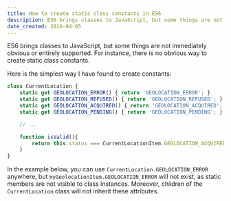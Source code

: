 ```yaml
---
title: How to create static class constants in ES6
description: ES6 brings classes to JavaScript, but some things are not immediately obvious or entirely supported. For instance, there is no obvious way to create static class constants.
date_created: 2016-04-05
---
```


ES6 brings classes to JavaScript, but some things are not immediately obvious or entirely supported. For instance, there is no obvious way to create static class constants.

Here is the simplest way I have found to create constants:

```javascript
class CurrentLocation {
    static get GEOLOCATION_ERROR() { return 'GEOLOCATION_ERROR'; }
    static get GEOLOCATION_REFUSED() { return 'GEOLOCATION_REFUSED'; }
    static get GEOLOCATION_ACQUIRED() { return 'GEOLOCATION_ACQUIRED'; }
    static get GEOLOCATION_PENDING() { return 'GEOLOCATION_PENDING'; }

    // ...

    function isValid(){
        return this.status === CurrentLocationItem.GEOLOCATION_ACQUIRED
    }
}
```

In the example below, you can use `CurrentLocation.GEOLOCATION_ERROR` anywhere, but `myGeolocationItem.GEOLOCATION_ERROR` will not exist, as static members are not visible to class instances. Moreover, children of the `CurrentLocation` class will not inherit these attributes.


